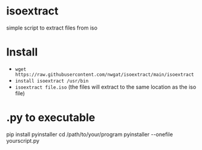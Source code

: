 # isoextract
simple script to extract files from iso

# Install
* `wget https://raw.githubusercontent.com/nwgat/isoextract/main/isoextract`
* `install isoextract /usr/bin`
* `isoextract file.iso` (the files will extract to the same location as the iso file)


# .py to executable
pip install pyinstaller
cd /path/to/your/program
pyinstaller --onefile yourscript.py
